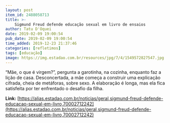 ```yaml
---
layout: post
item_id: 2488058713
title: >-
    Sigmund Freud defende educação sexual em livro de ensaios
author: Tatu D'Oquei
date: 2019-02-09 19:00:54
pub_date: 2019-02-09 19:00:54
time_added: 2019-12-23 21:37:46
categories: [refletimos]
tags: [educação]
image: https://img.estadao.com.br/resources/jpg/7/4/1549572827547.jpg
---
```


“Mãe, o que é virgem?”, pergunta a garotinha, na cozinha, enquanto faz a lição de casa. Desconcertada, a mãe começa a construir uma explicação cifrada, cheia de metáforas, sobre sexo. A elaboração é longa, mas ela fica satisfeita por ter enfrentado o desafio da filha.

**Link:** [https://alias.estadao.com.br/noticias/geral,sigmund-freud-defende-educacao-sexual-em-livro,70002712242](https://alias.estadao.com.br/noticias/geral,sigmund-freud-defende-educacao-sexual-em-livro,70002712242)

